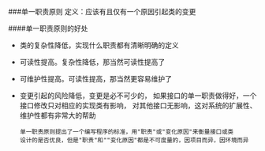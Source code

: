 ###单一职责原则
定义：应该有且仅有一个原因引起类的变更

####单一职责原则的好处
- 类的复杂性降低，实现什么职责都有清晰明确的定义
- 可读性提高。复杂性降低，那当然可读性提高了
- 可维护性提高。可读性提高，那当然更容易维护了
- 变更引起的风险降低，变更是必不可少的，
  如果接口的单一职责做得好，一个接口修改只对相应的实现类有影响，
  对其他接口无影响，这对系统的扩展性、维护性都有非常大的帮助
  
  ```
  单一职责原则提出了一个编写程序的标准，用"职责"或"变化原因"来衡量接口或类
  设计的是否优良，但是"职责"和""变化原因"都是不可度量的，因项目而异，因环境而异
  ```
  
  
  